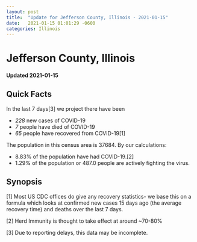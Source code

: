 ```yaml
---
layout: post
title:  "Update for Jefferson County, Illinois - 2021-01-15"
date:   2021-01-15 01:01:29 -0600
categories: Illinois
---
```


# Jefferson County, Illinois
#### Updated 2021-01-15

## Quick Facts

In the last 7 days[3] we project there have been
- *228* new cases of COVID-19
- *7* people have died of COVID-19
- *65* people have recovered from COVID-19[1]

The population in this census area is 37684. By our calculations:
- 8.83% of the population have had COVID-19.[2]
- 1.29% of the population or 487.0 people are actively fighting the virus.

## Synopsis




[1] Most US CDC offices do give any recovery statistics- we base this on a formula which looks at confirmed new cases
15 days ago (the average recovery time) and deaths over the last 7 days.

[2] Herd Immunity is thought to take effect at around ~70-80%

[3] Due to reporting delays, this data may be incomplete.
 
    